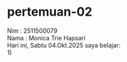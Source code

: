 # pertemuan-02
 Nim : 2511500079<br>
 Nama : Monica Trie Hapsari<br>
 Hari ini, Sabtu 04.Okt.2025 saya belajar:<br>
 1) 